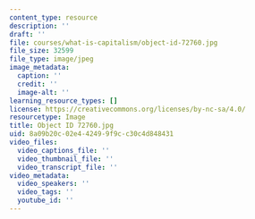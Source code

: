 ```yaml
---
content_type: resource
description: ''
draft: ''
file: courses/what-is-capitalism/object-id-72760.jpg
file_size: 32599
file_type: image/jpeg
image_metadata:
  caption: ''
  credit: ''
  image-alt: ''
learning_resource_types: []
license: https://creativecommons.org/licenses/by-nc-sa/4.0/
resourcetype: Image
title: Object ID 72760.jpg
uid: 8a09b20c-02e4-4249-9f9c-c30c4d848431
video_files:
  video_captions_file: ''
  video_thumbnail_file: ''
  video_transcript_file: ''
video_metadata:
  video_speakers: ''
  video_tags: ''
  youtube_id: ''
---
```

